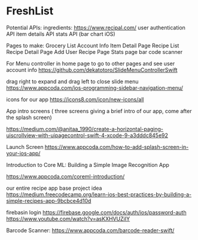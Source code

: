 # FreshList
Potential APIs:
ingredients: https://www.recipal.com/
user authentication API
 item details API
stats API (bar chart iOS) 
 
 Pages to make:
Grocery List
Account Info
Item Detail Page
Recipe List
Recipe Detail Page
Add User Recipe Page
Stats page
bar code scanner



For Menu controller in home page to go to other pages and see user account info
https://github.com/dekatotoro/SlideMenuControllerSwift

drag right to expand and drag left to close slide menu
https://www.appcoda.com/ios-programming-sidebar-navigation-menu/

icons for our app
https://icons8.com/icon/new-icons/all


App intro screens ( three screens giving a brief intro of our app, come after the splash screen)

https://medium.com/@anitaa_1990/create-a-horizontal-paging-uiscrollview-with-uipagecontrol-swift-4-xcode-9-a3dddc845e92

Launch Screen
https://www.appcoda.com/how-to-add-splash-screen-in-your-ios-app/

Introduction to Core ML: Building a Simple Image Recognition App

https://www.appcoda.com/coreml-introduction/

our entire recipe app base project idea
https://medium.freecodecamp.org/learn-ios-best-practices-by-building-a-simple-recipes-app-9bcbce4d10d

firebasin login 
https://firebase.google.com/docs/auth/ios/password-auth
https://www.youtube.com/watch?v=asKXHVUZiIY

Barcode Scanner: https://www.appcoda.com/barcode-reader-swift/
